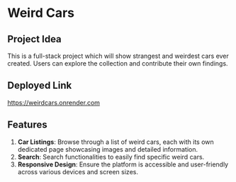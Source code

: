 # Weird Cars

## Project Idea

This is a full-stack project which will show strangest and weirdest cars ever created. Users can explore the collection and contribute their own findings.

## Deployed Link

https://weirdcars.onrender.com

## Features
1. **Car Listings**: Browse through a list of weird cars, each with its own dedicated page showcasing images and detailed information.
2. **Search**: Search functionalities to easily find specific weird cars.
3. **Responsive Design**: Ensure the platform is accessible and user-friendly across various devices and screen sizes.


